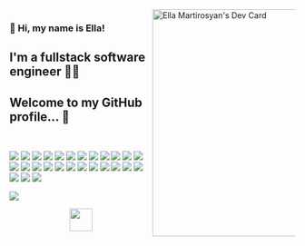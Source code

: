 <div style="display: grid; grid-template-columns: 50% 50%;">
  <div width="50%">
    <h3>👋 Hi, my name is Ella!</h2>
    <h2>I'm a fullstack software engineer 👨‍💻</h2>
    <h2>Welcome to my GitHub profile... 👀</h2>
    </br>
    <p>
      <img src="https://img.shields.io/badge/REACT-A81C7D.svg?&style=flat&logo=react&logoColor=white"/>
      <img src="https://img.shields.io/badge/ANGULAR-DD0031.svg?&style=flat&logo=angular&logoColor=white"/>
      <img src="https://img.shields.io/badge/JAVA-007396.svg?&style=flat&logo=java&logoColor=white"/>
      <img src="https://img.shields.io/badge/SPRING-6DB33F.svg?&style=flat&logo=spring&logoColor=white"/>
      <img src="https://img.shields.io/badge/HIBERNATE-121011.svg?&style=flat&logo=red-hat&logoColor=white"/>
      <img src="https://img.shields.io/badge/HTML5-E34F26.svg?&style=flat&logo=html5&logoColor=white"/>
      <img src="https://img.shields.io/badge/CSS3-%231572B6.svg?&style=flat&logo=css3&logoColor=white"/>
      <img src="https://img.shields.io/badge/JAVASCRIPT-323330.svg?&style=flat&logo=javascript&logoColor=%23F7DF1E"/>
      <img src="https://img.shields.io/badge/TYPESCRIPT-%23007ACC.svg?&style=flat&logo=typescript&logoColor=white"/>
      <img src="https://img.shields.io/badge/MOBX-%23121011.svg?&style=flat&logo=mobx&logoColor=white"/>
      <img src="https://img.shields.io/badge/GIT-%23F05033.svg?&style=flat&logo=git&logoColor=white"/>
      <img src="https://img.shields.io/badge/GITHUB-2C2255.svg?&style=flat&logo=github&logoColor=white"/>
      <img src="https://img.shields.io/badge/GITLAB-%23181717.svg?&style=flat&logo=gitlab&logoColor=white"/>
      <img src="https://img.shields.io/badge/DOCKER-2496ED.svg?&style=flat&logo=docker&logoColor=white"/>
      <img src="https://img.shields.io/badge/POSTGRES-%23316192.svg?&style=flat&logo=postgresql&logoColor=white"/>
      <img src="https://img.shields.io/badge/ORACLE-E34F26.svg?&style=flat&logo=oracle&logoColor=white"/>
      <img src="https://img.shields.io/badge/DB2-007396.svg?&style=flat&logo=db2&logoColor=white"/>
      <img src="https://img.shields.io/badge/SQLITE-003B57.svg?&style=flat&logo=sqlite&logoColor=white"/>
      <img src="https://img.shields.io/badge/ANT-A81C7D.svg?&style=flat&logo=apache-ant"/>
      <img src="https://img.shields.io/badge/MAVEN-C71A36.svg?&style=flat&logo=apache-maven"/>
      <img src="https://img.shields.io/badge/REST-02569B.svg?&style=flat&logo=rest&logoColor=white"/>
      <img src="https://img.shields.io/badge/GRAPHQL-E10098.svg?&style=flat&logo=graphql&logoColor=white"/>
      <img src="https://img.shields.io/badge/LINUX-FCC624?style=flat-square&logo=linux&logoColor=black"/>
      <img src="https://img.shields.io/badge/VSCODE-007ACC.svg?&style=flat&logo=visual-studio-code"/>
      <img src="https://img.shields.io/badge/ECLIPSE-2C2255.svg?&style=flat&logo=eclipse"/>
      <img src="https://img.shields.io/badge/INTELLIJ-000000.svg?&style=flat&logo=intellij-idea"/>
      <img src="https://img.shields.io/badge/SCRUM-6DB33F.svg?&style=flat&logo=ddd&logoColor=white"/>
    </p>
    <p>  
      <a href="https://github.com/EllaMartirosyan/github-readme-stats"> 
        <img src="https://github-readme-stats.vercel.app/api?username=EllaMartirosyan&&show_icons=true&theme=radical"/>
      </a>
    </p>
    <p align="center"><img height="40" src="https://raw.githubusercontent.com/innng/innng/master/assets/kyubey.gif"/></p>
  </div>
  <div width="50%">
    <a href="https://app.daily.dev/ella250"><img src="https://api.daily.dev/devcards/d4b6351eb3b4450d8103959d57fd4f4e.png?r=pjg" width="400" alt="Ella Martirosyan's Dev Card"/></a>
  </div>
</div>
